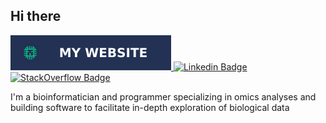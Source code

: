 ## Hi there 

<a href="https://www.jdwidawski.com/">
  <img alt="Website Badge" src="./images/website_badge.svg"/>  

<a href="https://www.linkedin.com/in/jdwidawski/">
  <img alt="Linkedin Badge" src="https://img.shields.io/badge/-LinkedIn-0e76a8?style=for-the-badge&logo=Linkedin&logoColor=white" />
</a>

<a href="https://stackoverflow.com/users/12334415/jakub">
  <img alt="StackOverflow Badge" src="https://img.shields.io/badge/stack%20overflow-FE7A16?logo=stack-overflow&logoColor=white&style=for-the-badge" />
</a>
  
I'm a bioinformatician and programmer specializing in omics analyses and building software to facilitate in-depth exploration of biological data
